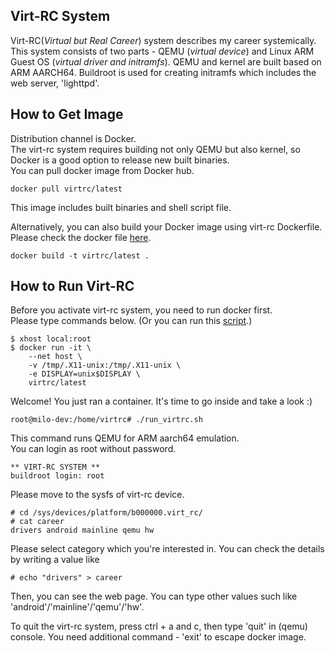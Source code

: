 ## Virt-RC System  

Virt-RC(*Virtual but Real Career*) system describes my career systemically.  
This system consists of two parts - QEMU (*virtual device*) and Linux ARM Guest OS (*virtual driver and initramfs*).
QEMU and kernel are built based on ARM AARCH64. Buildroot is used for creating initramfs which includes the web server, 'lighttpd'.  

## How to Get Image  

Distribution channel is Docker.  
The virt-rc system requires building not only QEMU but also kernel, 
so Docker is a good option to release new built binaries.  
You can pull docker image from Docker hub.  

	docker pull virtrc/latest

This image includes built binaries and shell script file.  

Alternatively, you can also build your Docker image using virt-rc Dockerfile. 
Please check the docker file [here](https://github.com/milokim/virt-rc/blob/master/docker/Dockerfile).  

	docker build -t virtrc/latest .

## How to Run Virt-RC  

Before you activate virt-rc system, you need to run docker first.  
Please type commands below. (Or you can run this [script](https://github.com/milokim/virt-rc/blob/master/docker/run_docker.sh).) 

	$ xhost local:root
	$ docker run -it \
	    --net host \
	    -v /tmp/.X11-unix:/tmp/.X11-unix \
	    -e DISPLAY=unix$DISPLAY \
	    virtrc/latest

Welcome! You just ran a container. It's time to go inside and take a look :)  

	root@milo-dev:/home/virtrc# ./run_virtrc.sh

This command runs QEMU for ARM aarch64 emulation.  
You can login as root without password.  

	** VIRT-RC SYSTEM **
	buildroot login: root

Please move to the sysfs of virt-rc device.  

	# cd /sys/devices/platform/b000000.virt_rc/	
	# cat career
	drivers android mainline qemu hw

Please select category which you're interested in. You can check the details by writing a value like  

	# echo "drivers" > career

Then, you can see the web page. You can type other values such like 'android'/'mainline'/'qemu'/'hw'.

To quit the virt-rc system, press ctrl + a and c, then type 'quit' in (qemu) console. 
You need additional command - 'exit' to escape docker image.
